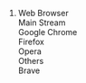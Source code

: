 1. Web Browser </br>
  Main Stream </br> 
    Google Chrome </br>
    Firefox </br>
    Opera </br>
  Others </br>
    Brave </br>
